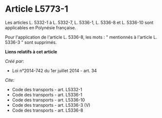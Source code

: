 # Article L5773-1

Les articles L. 5332-1 à L. 5332-7, L. 5336-1, L. 5336-8 et L. 5336-10 sont applicables en Polynésie française. 

Pour l'application de l'article L. 5336-8, les mots : " mentionnés à l'article L. 5336-3 " sont supprimés.

**Liens relatifs à cet article**

_Créé par_:

  - Loi n°2014-742 du 1er juillet 2014 - art. 34

_Cite_:

  - Code des transports - art. L5332-1
  - Code des transports - art. L5336-1
  - Code des transports - art. L5336-10
  - Code des transports - art. L5336-3 (V)
  - Code des transports - art. L5336-8
